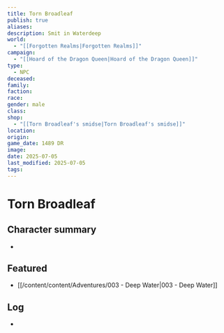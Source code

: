 ```yaml
---
title: Torn Broadleaf
publish: true
aliases: 
description: Smit in Waterdeep
world:
  - "[[Forgotten Realms|Forgotten Realms]]"
campaign:
  - "[[Hoard of the Dragon Queen|Hoard of the Dragon Queen]]"
type:
  - NPC
deceased: 
family: 
faction: 
race: 
gender: male
class: 
shop:
  - "[[Torn Broadleaf's smidse|Torn Broadleaf's smidse]]"
location: 
origin: 
game_date: 1489 DR
image: 
date: 2025-07-05
last_modified: 2025-07-05
tags: 
---
```

# Torn Broadleaf

## Character summary
* 

## Featured
- [[/content/content/Adventures/003 - Deep Water|003 - Deep Water]]


## Log
* 